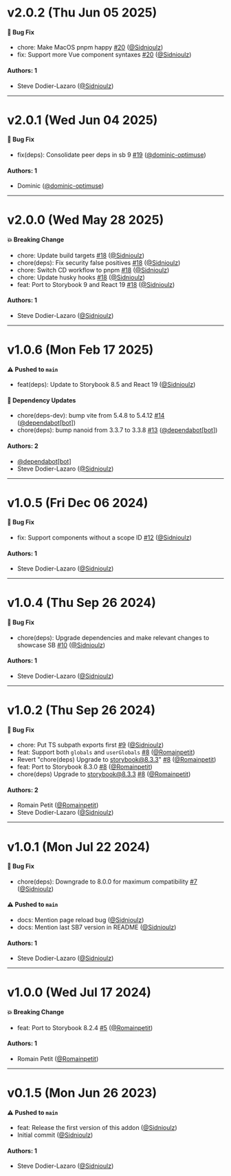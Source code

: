 # v2.0.2 (Thu Jun 05 2025)

#### 🐛 Bug Fix

- chore: Make MacOS pnpm happy [#20](https://github.com/Sidnioulz/storybook-addon-vue-mdx/pull/20) ([@Sidnioulz](https://github.com/Sidnioulz))
- fix: Support more Vue component syntaxes [#20](https://github.com/Sidnioulz/storybook-addon-vue-mdx/pull/20) ([@Sidnioulz](https://github.com/Sidnioulz))

#### Authors: 1

- Steve Dodier-Lazaro ([@Sidnioulz](https://github.com/Sidnioulz))

---

# v2.0.1 (Wed Jun 04 2025)

#### 🐛 Bug Fix

- fix(deps): Consolidate peer deps in sb 9 [#19](https://github.com/Sidnioulz/storybook-addon-vue-mdx/pull/19) ([@dominic-optimuse](https://github.com/dominic-optimuse))

#### Authors: 1

- Dominic ([@dominic-optimuse](https://github.com/dominic-optimuse))

---

# v2.0.0 (Wed May 28 2025)

#### 💥 Breaking Change

- chore: Update build targets [#18](https://github.com/Sidnioulz/storybook-addon-vue-mdx/pull/18) ([@Sidnioulz](https://github.com/Sidnioulz))
- chore(deps): Fix security false positives [#18](https://github.com/Sidnioulz/storybook-addon-vue-mdx/pull/18) ([@Sidnioulz](https://github.com/Sidnioulz))
- chore: Switch CD workflow to pnpm [#18](https://github.com/Sidnioulz/storybook-addon-vue-mdx/pull/18) ([@Sidnioulz](https://github.com/Sidnioulz))
- chore: Update husky hooks [#18](https://github.com/Sidnioulz/storybook-addon-vue-mdx/pull/18) ([@Sidnioulz](https://github.com/Sidnioulz))
- feat: Port to Storybook 9 and React 19 [#18](https://github.com/Sidnioulz/storybook-addon-vue-mdx/pull/18) ([@Sidnioulz](https://github.com/Sidnioulz))

#### Authors: 1

- Steve Dodier-Lazaro ([@Sidnioulz](https://github.com/Sidnioulz))

---

# v1.0.6 (Mon Feb 17 2025)

#### ⚠️ Pushed to `main`

- feat(deps): Update to Storybook 8.5 and React 19 ([@Sidnioulz](https://github.com/Sidnioulz))

#### 🔩 Dependency Updates

- chore(deps-dev): bump vite from 5.4.8 to 5.4.12 [#14](https://github.com/Sidnioulz/storybook-addon-vue-mdx/pull/14) ([@dependabot[bot]](https://github.com/dependabot[bot]))
- chore(deps): bump nanoid from 3.3.7 to 3.3.8 [#13](https://github.com/Sidnioulz/storybook-addon-vue-mdx/pull/13) ([@dependabot[bot]](https://github.com/dependabot[bot]))

#### Authors: 2

- [@dependabot[bot]](https://github.com/dependabot[bot])
- Steve Dodier-Lazaro ([@Sidnioulz](https://github.com/Sidnioulz))

---

# v1.0.5 (Fri Dec 06 2024)

#### 🐛 Bug Fix

- fix: Support components without a scope ID [#12](https://github.com/Sidnioulz/storybook-addon-vue-mdx/pull/12) ([@Sidnioulz](https://github.com/Sidnioulz))

#### Authors: 1

- Steve Dodier-Lazaro ([@Sidnioulz](https://github.com/Sidnioulz))

---

# v1.0.4 (Thu Sep 26 2024)

#### 🐛 Bug Fix

- chore(deps): Upgrade dependencies and make relevant changes to showcase SB [#10](https://github.com/Sidnioulz/storybook-addon-vue-mdx/pull/10) ([@Sidnioulz](https://github.com/Sidnioulz))

#### Authors: 1

- Steve Dodier-Lazaro ([@Sidnioulz](https://github.com/Sidnioulz))

---

# v1.0.2 (Thu Sep 26 2024)

#### 🐛 Bug Fix

- chore: Put TS subpath exports first [#9](https://github.com/Sidnioulz/storybook-addon-vue-mdx/pull/9) ([@Sidnioulz](https://github.com/Sidnioulz))
- feat: Support both `globals` and `userGlobals` [#8](https://github.com/Sidnioulz/storybook-addon-vue-mdx/pull/8) ([@Romainpetit](https://github.com/Romainpetit))
- Revert "chore(deps) Upgrade to storybook@8.3.3" [#8](https://github.com/Sidnioulz/storybook-addon-vue-mdx/pull/8) ([@Romainpetit](https://github.com/Romainpetit))
- feat: Port to Storybook 8.3.0 [#8](https://github.com/Sidnioulz/storybook-addon-vue-mdx/pull/8) ([@Romainpetit](https://github.com/Romainpetit))
- chore(deps) Upgrade to storybook@8.3.3 [#8](https://github.com/Sidnioulz/storybook-addon-vue-mdx/pull/8) ([@Romainpetit](https://github.com/Romainpetit))

#### Authors: 2

- Romain Petit ([@Romainpetit](https://github.com/Romainpetit))
- Steve Dodier-Lazaro ([@Sidnioulz](https://github.com/Sidnioulz))

---

# v1.0.1 (Mon Jul 22 2024)

#### 🐛 Bug Fix

- chore(deps): Downgrade to 8.0.0 for maximum compatibility [#7](https://github.com/Sidnioulz/storybook-addon-vue-mdx/pull/7) ([@Sidnioulz](https://github.com/Sidnioulz))

#### ⚠️ Pushed to `main`

- docs: Mention page reload bug ([@Sidnioulz](https://github.com/Sidnioulz))
- docs: Mention last SB7 version in README ([@Sidnioulz](https://github.com/Sidnioulz))

#### Authors: 1

- Steve Dodier-Lazaro ([@Sidnioulz](https://github.com/Sidnioulz))

---

# v1.0.0 (Wed Jul 17 2024)

#### 💥 Breaking Change

- feat: Port to Storybook 8.2.4 [#5](https://github.com/Sidnioulz/storybook-addon-vue-mdx/pull/5) ([@Romainpetit](https://github.com/Romainpetit))

#### Authors: 1

- Romain Petit ([@Romainpetit](https://github.com/Romainpetit))

---

# v0.1.5 (Mon Jun 26 2023)

#### ⚠️ Pushed to `main`

- feat: Release the first version of this addon ([@Sidnioulz](https://github.com/Sidnioulz))
- Initial commit ([@Sidnioulz](https://github.com/Sidnioulz))

#### Authors: 1

- Steve Dodier-Lazaro ([@Sidnioulz](https://github.com/Sidnioulz))
